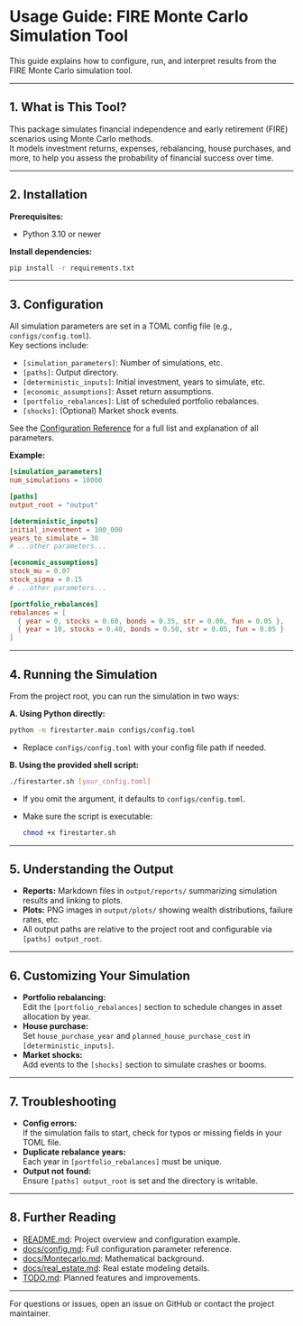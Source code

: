# Usage Guide: FIRE Monte Carlo Simulation Tool

This guide explains how to configure, run, and interpret results from the FIRE Monte Carlo simulation tool.

---

## 1. What is This Tool?

This package simulates financial independence and early retirement (FIRE) scenarios using Monte Carlo methods.  
It models investment returns, expenses, rebalancing, house purchases, and more, to help you assess the probability of financial success over time.

---

## 2. Installation

**Prerequisites:**

- Python 3.10 or newer

**Install dependencies:**

```sh
pip install -r requirements.txt
```

---

## 3. Configuration

All simulation parameters are set in a TOML config file (e.g., `configs/config.toml`).  
Key sections include:

- `[simulation_parameters]`: Number of simulations, etc.
- `[paths]`: Output directory.
- `[deterministic_inputs]`: Initial investment, years to simulate, etc.
- `[economic_assumptions]`: Asset return assumptions.
- `[portfolio_rebalances]`: List of scheduled portfolio rebalances.
- `[shocks]`: (Optional) Market shock events.

See the [Configuration Reference](config.md) for a full list and explanation of all parameters.

**Example:**

```toml
[simulation_parameters]
num_simulations = 10000

[paths]
output_root = "output"

[deterministic_inputs]
initial_investment = 100_000
years_to_simulate = 30
# ...other parameters...

[economic_assumptions]
stock_mu = 0.07
stock_sigma = 0.15
# ...other parameters...

[portfolio_rebalances]
rebalances = [
  { year = 0, stocks = 0.60, bonds = 0.35, str = 0.00, fun = 0.05 },
  { year = 10, stocks = 0.40, bonds = 0.50, str = 0.05, fun = 0.05 }
]
```

---

## 4. Running the Simulation

From the project root, you can run the simulation in two ways:

**A. Using Python directly:**

```sh
python -m firestarter.main configs/config.toml
```

- Replace `configs/config.toml` with your config file path if needed.

**B. Using the provided shell script:**

```sh
./firestarter.sh [your_config.toml]
```

- If you omit the argument, it defaults to `configs/config.toml`.
- Make sure the script is executable:  

  ```sh
  chmod +x firestarter.sh
  ```

---

## 5. Understanding the Output

- **Reports:** Markdown files in `output/reports/` summarizing simulation results and linking to plots.
- **Plots:** PNG images in `output/plots/` showing wealth distributions, failure rates, etc.
- All output paths are relative to the project root and configurable via `[paths] output_root`.

---

## 6. Customizing Your Simulation

- **Portfolio rebalancing:**  
  Edit the `[portfolio_rebalances]` section to schedule changes in asset allocation by year.
- **House purchase:**  
  Set `house_purchase_year` and `planned_house_purchase_cost` in `[deterministic_inputs]`.
- **Market shocks:**  
  Add events to the `[shocks]` section to simulate crashes or booms.

---

## 7. Troubleshooting

- **Config errors:**  
  If the simulation fails to start, check for typos or missing fields in your TOML file.
- **Duplicate rebalance years:**  
  Each year in `[portfolio_rebalances]` must be unique.
- **Output not found:**  
  Ensure `[paths] output_root` is set and the directory is writable.

---

## 8. Further Reading

- [README.md](../README.md): Project overview and configuration example.
- [docs/config.md](config.md): Full configuration parameter reference.
- [docs/Montecarlo.md](Montecarlo.md): Mathematical background.
- [docs/real_estate.md](real_estate.md): Real estate modeling details.
- [TODO.md](../TODO.md): Planned features and improvements.

---

For questions or issues, open an issue on GitHub or contact the project maintainer.

